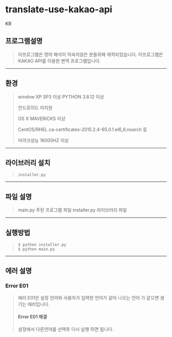 # translate-use-kakao-api

KR

## 프로그램설명

> 이프로그램은 영어 해석이 익숙지않은 분들위해 재작되었습니다.
> 이프로그램은 KAKAO API를 이용한 변역 프로그램입니다.

---

## 환경

> window XP SP3 이상
> PYTHON 3.8.12 이상
>
> 안드로이드 미지원
>
> OS X MAVERICKS 이상
>
> CentOS/RHEL ca-certificates-2015.2.4-65.0.1.el6_6.noarch 등
>
> 마이크성능 16000HZ 이상

---

## 라이브러리 설치

> ```
> installer.py
> ```

---

## 파일 설명

> main.py 주된 프로그램 파일
> installer.py 라이브러리 파일

---

## 실행방법

> ```
> $ python installer.py
> $ python main.py
> ```

---

## 에러 설명

### Error E01

> 에러 E01은 설정 언어와 사용자가 입력한 언어가 같아 나오는 언어 가 같으면 생기는 에러입니다.
>
> #### Error E01 해결
>
> 설정에서 다른언어를 선택후 다시 실행 하면 됩니다.
